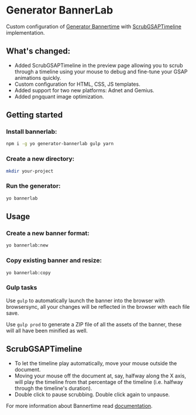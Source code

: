 # Generator BannerLab

Custom configuration of [Generator Bannertime](https://github.com/pyramidium/generator-bannertime) with [ScrubGSAPTimeline](https://github.com/chrisgannon/ScrubGSAPTimeline) implementation.

## What's changed:

* Added ScrubGSAPTimeline in the preview page allowing you to scrub through a timeline using your mouse to debug and fine-tune your GSAP animations quickly.
* Custom configuration for HTML, CSS, JS templates.
* Added support for two new platforms: Adnet and Gemius.
* Added pngquant image optimization.

## Getting started

### Install bannerlab:
```bash
npm i -g yo generator-bannerlab gulp yarn
```

### Create a new directory:
```bash
mkdir your-project
```

### Run the generator:
```bash
yo bannerlab
```

## Usage

### Create a new banner format:
```bash
yo bannerlab:new
```

### Copy existing banner and resize:
```bash
yo bannerlab:copy
```

### Gulp tasks

Use `gulp` to automatically launch the banner into the browser with browsersync, all your changes will be reflected in the browser with each file save.

Use `gulp prod` to generate a ZIP file of all the assets of the banner, these will all have been minified as well.

## ScrubGSAPTimeline

* To let the timeline play automatically, move your mouse outside the document.
* Moving your mouse off the document at, say, halfway along the X axis, will play the timeline from that percentage of the timeline (i.e. halfway through the timeline's duration).
* Double click to pause scrubbing. Double click again to unpause.


For more information about Bannertime read [documentation](https://pyramidium.github.io/generator-bannertime/).